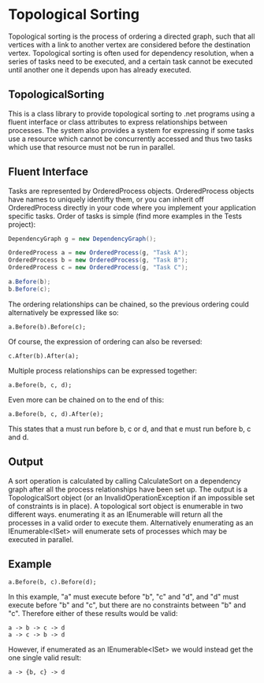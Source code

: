 Topological Sorting
===================

Topological sorting is the process of ordering a directed graph, such that all vertices with a link to another vertex are considered before the destination vertex. Topological sorting is often used for dependency resolution, when a series of tasks need to be executed, and a certain task cannot be executed until another one it depends upon has already executed.

TopologicalSorting
------------------

This is a class library to provide topological sorting to .net programs using a fluent interface or class attributes to express relationships between processes. The system also provides a system for expressing if some tasks use a resource which cannot be concurrently accessed and thus two tasks which use that resource must not be run in parallel.

Fluent Interface
----------------

Tasks are represented by OrderedProcess objects. OrderedProcess objects have names to uniquely identifty them, or you can inherit off OrderedProcess directly in your code where you implement your application specific tasks. Order of tasks is simple (find more examples in the Tests project):

```csharp
DependencyGraph g = new DependencyGraph();

OrderedProcess a = new OrderedProcess(g, "Task A");
OrderedProcess b = new OrderedProcess(g, "Task B");
OrderedProcess c = new OrderedProcess(g, "Task C");

a.Before(b);
b.Before(c);
```

The ordering relationships can be chained, so the previous ordering could alternatively be expressed like so:

```
a.Before(b).Before(c);
```

Of course, the expression of ordering can also be reversed:

```
c.After(b).After(a);
```

Multiple process relationships can be expressed together:

```
a.Before(b, c, d);
```

Even more can be chained on to the end of this:

```
a.Before(b, c, d).After(e);
```

This states that a must run before b, c or d, and that e must run before b, c and d.

Output
------

A sort operation is calculated by calling CalculateSort on a dependency graph after all the process relationships have been set up. The output is a TopologicalSort object (or an InvalidOperationException if an impossible set of constraints is in place). A topological sort object is enumerable in two different ways. enumerating it as an IEnumerable<OrderedProcess> will return all the processes in a valid order to execute them. Alternatively enumerating as an IEnumerable<ISet<OrderedProcess>> will enumerate sets of processes which may be executed in parallel.

Example
-------

```
a.Before(b, c).Before(d);
```

In this example, "a" must execute before "b", "c" and "d", and "d" must execute before "b" and "c", but there are no constraints between "b" and "c". Therefore either of these results would be valid:

```
a -> b -> c -> d
a -> c -> b -> d
```

However, if enumerated as an IEnumerable<ISet<OrderedProcess>> we would instead get the one single valid result:

```
a -> {b, c} -> d
```
